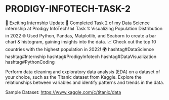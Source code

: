 # PRODIGY-INFOTECH-TASK-2
🚀 Exciting Internship Update 🚀
Completed Task 2 of my Data Science internship at Prodigy InfoTech! 📊
Task 1: Visualizing Population Distribution in 2022 🌐
Used Python, Pandas, Matplotlib, and Seaborn to create a bar chart & histogram, gaining insights into the data. 📈
Check out the top 10 countries with the highest population in 2022! 🌍
hashtag#DataScience hashtag#Internship hashtag#ProdigyInfotech hashtag#DataVisualization hashtag#PythonCoding

Perform data cleaning and exploratory data analysis (EDA) on a dataset of your choice, such as the Titanic dataset from Kaggle. Explore the relationships between variables and identify patterns and trends in the data.

Sample Dataset: https://www.kaggle.com/c/titanic/data
